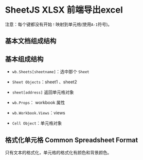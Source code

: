# SheetJS XLSX 前端导出excel

注意：每个键都没有开始`！`映射到单元格(使用`A-1`符号)。

## 基本文档组成结构



## 基本组成结构

- `wb.Sheets[sheetname]`：选中那个 `Sheet`

- `Sheet Objects`：sheet1 、sheet2
- `sheet[address]` 返回单元格对象
- `wb.Props`： workbook 属性
- `wb.Workbook.Views`：views
- `Cell Object`：单元格对象

## 格式化单元格 Common Spreadsheet Format

只有文本的格式化，单元格的格式化有颜色和背景颜色。